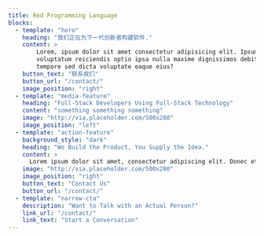 ```yaml
---
title: Red Programming Language
blocks:
  - template: "hero"
    heading: "我们正在为下一代创新者构建软件."
    content: >
        Lorem, ipsum dolor sit amet consectetur adipisicing elit. Ipsum temporibus eum quibusdam quas
        voluptatum reiciendis optio ipsa nulla maxime dignissimos debitis, laboriosam quisquam nobis
        tempore sed dicta voluptate eaque eius?
    button_text: "联系我们"
    button_url: "/contact/"
    image_position: "right"
  - template: "media-feature"
    heading: "Full-Stack Developers Using Full-Stack Technology"
    content: "something something something"
    image: "http://via.placeholder.com/500x280"
    image_position: "left"
  - template: "action-feature"
    background_style: "dark"
    heading: "We Build the Product, You Supply the Idea."
    content: >
      Lorem ipsum dolor sit amet, consectetur adipiscing elit. Donec et lorem sed quam porta rhoncus. Pellentesque porttitor nisi sit amet tortor tristique, nec euismod odio laoreet. Vivamus non elementum sem, non sodales dolor.
    image: "http://via.placeholder.com/500x280"
    image_position: "right"
    button_text: "Contact Us"
    button_url: "/contact/"
  - template: "narrow-cta"
    description: "Want to Talk with an Actual Person?"
    link_url: "/contact/"
    link_text: "Start a Conversation"
---
```

